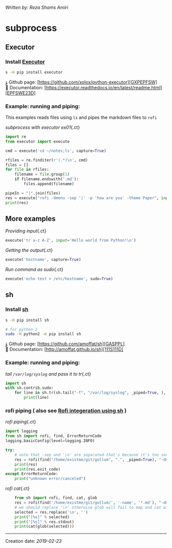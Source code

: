 _Written by: Reza Shams Amiri_
# subprocess

## Executor

### Install [Executor][GXPEPFSW]
``` sh
s -H pip install executor
```
ﯙ Github page: [https://github.com/xolox/python-executor][GXPEPFSW]   
 Documentation: [https://executor.readthedocs.io/en/latest/readme.html][EPFSWE23D]   


### Example: running and piping:
This examples reads files using `ls` and pipes the markdown files to `rofi`

_subprocess with executor ex01_{.ct}
``` python
import re
from executor import execute

cmd = execute('cd ~/notes;ls', capture=True)

rfiles = re.finditer(r'(.*)\n', cmd)
files = []
for file in rfiles:
    filename = file.group(1)
    if filename.endswith('.md'):
        files.append(filename)

pipeIn = "|".join(files)
res = execute("rofi -dmenu -sep '|' -p 'how are you' -theme Paper", input=pipeIn, check=False, capture=True)
print(res)
```

## More examples

_Providing input_{.ct}
``` python
execute('tr a-z A-Z', input='Hello world from Python!\n')
```

_Getting the output_{.ct}
``` python
execute('hostname', capture=True)
```

_Run command as sudo_{.ct}
``` python
execute('echo test > /etc/hostname', sudo=True)
```

## sh
### Install [sh][GASPPL]
``` sh
s -H pip install sh

# for python 2
sudo -H python2 -m pip install sh
```
ﯙ Github page: [https://github.com/amoffat/sh][GASPPL]   
 Documentation: [http://amoffat.github.io/sh][111S111D]   

### Example: running and piping:
_tail `/var/log/syslog` and pass it to tr_{.ct}
``` python
import sh
with sh.contrib.sudo:
    for line in sh.tr(sh.tail("-f", "/var/log/syslog", _piped=True, ), "[:upper:]", "[:lower:]", _iter=True):
        print(line)
```
### rofi piping ( also see [Rofi integeration using sh][RIUSSAS] )
_rofi piping_{.ct}
``` python
import logging
from sh import rofi, find, ErrorReturnCode
logging.basicConfig(level=logging.INFO)

try:
    # note that -sep and '\n' are separated that's because it's too sensitive
    res = rofi(find("/home/existme/git/gollum", ".", _piped=True), "-dmenu", "-sep", '\n')
    print(res)
    print(res.exit_code)
except ErrorReturnCode:
    print("unknown error/canceled")
```
_rofi cat_{.ct}
``` python
    from sh import rofi, find, cat, glob
    res = rofi(find('/home/existme/git/gollum/', '-name', '*.md'), "-dmenu", "-sep", '\n')
    # we should replace '\n' otherwise glob will fail to map and cat will fail too
    selected = res.replace('\n', '')
    print("[%s]" % selected)
    print("[%s]" % res.stdout)
    print(cat(glob(selected)))

```


* * *
Creation date: _2019-02-23_


[GXPEPFSW]: https://github.com/xolox/python-executor
[EPFSWE23D]: https://executor.readthedocs.io/en/latest/readme.html
[GASPPL]: https://github.com/amoffat/sh
[111S111D]: http://amoffat.github.io/sh
[RIUSSAS]: /python/lang/rofi-integeration